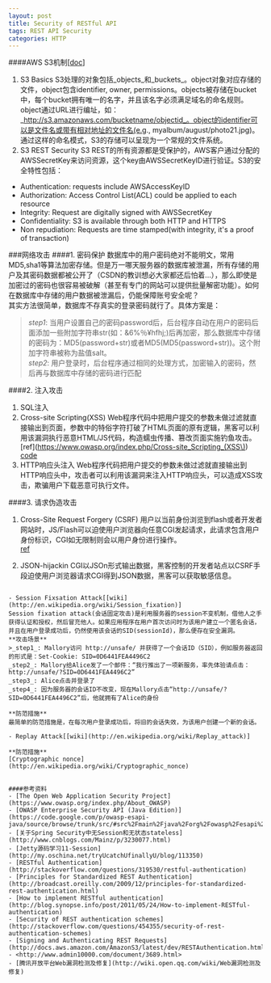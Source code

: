 ```yaml
---
layout: post
title: Security of RESTful API
tags: REST API Security
categories: HTTP
---
```

####AWS S3机制[[doc](http://docs.aws.amazon.com/AmazonS3/latest/dev/RESTAuthentication.html)]
1. S3 Basics
S3处理的对象包括_objects_和_buckets_。object对象对应存储的文件，object包含identifier, owner, permissions。objects被存储在bucket中，每个bucket拥有唯一的名字，并且该名字必须满足域名的命名规则。object通过URL进行编址，如：_http://s3.amazonaws.com/bucketname/objectid_。object的identifier可以是文件名或带有相对地址的文件名(e.g., myalbum/august/photo21.jpg)。通过这样的命名模式，S3的存储可以呈现为一个常规的文件系统。
2. S3 REST Security
S3 REST的所有资源都是受保护的，AWS客户通过分配的AWSSecretKey来访问资源，这个key由AWSSecretKeyID进行验证。S3的安全特性包括：

- Authentication: requests include AWSAccessKeyID
- Authorization: Access Control List(ACL) could be applied to each resource
- Integrity: Request are digitally signed with AWSSecretKey
- Confidentiality: S3 is available through both HTTP and HTTPS
- Non repudiation: Requests are time stamped(with integrity, it's a proof of transaction)

###网络攻击
####1. 密码保护
数据库中的用户密码绝对不能明文，常用MD5,sha1等算法加密存储。但是万一哪天服务器的数据库被泄漏，所有存储的用户及其密码数据都被公开了（CSDN的教训想必大家都还后怕着...），那么即使是加密过的密码也很容易被破解（甚至有专门的网站可以提供批量解密功能）。如何在数据库中存储的用户数据被泄漏后，仍能保障账号安全呢？  
其实方法很简单，数据库不存真实的登录密码就行了。具体方案是：  
>_step1_: 当用户设置自己的密码password后，后台程序自动在用户的密码后面添加一些附加字符串str(如：&6%％¥hfhj;)后再加密，那么数据库中存储的密码为：MD5(password+str)或者MD5(MD5(password+str))。这个附加字符串被称为盐值salt。  
>_step2_: 用户登录时，后台程序通过相同的处理方式，加密输入的密码，然后再与数据库中存储的密码进行匹配  

####2. 注入攻击
1. SQL注入
2. Cross-site Scripting(XSS)
Web程序代码中把用户提交的参数未做过滤就直接输出到页面，参数中的特俗字符打破了HTML页面的原有逻辑，黑客可以利用该漏洞执行恶意HTML/JS代码，构造蠕虫传播、篡改页面实施钓鱼攻击。  
[ref](https://www.owasp.org/index.php/Cross-site_Scripting_(XSS\))   [code](https://code.google.com/p/owasp-esapi-java/source/browse/trunk/src/main/java/org/owasp/esapi/codecs/)
3. HTTP响应头注入
Web程序代码把用户提交的参数未做过滤就直接输出到HTTP响应头中，攻击者可以利用该漏洞来注入HTTP响应头，可以造成XSS攻击，欺骗用户下载恶意可执行文件。

####3. 请求伪造攻击
1. Cross-Site Request Forgery (CSRF)
用户以当前身份浏览到flash或者开发者网站时，JS/Flash可以迫使用户浏览器向任意CGI发起请求，此请求包含用户身份标识，CGI如无限制则会以用户身份进行操作。  
[ref](https://www.owasp.org/index.php/Cross-Site_Request_Forgery_\(CSRF\)_Prevention_Cheat_Sheet)

2. JSON-hijackin
CGI以JSOn形式输出数据，黑客控制的开发者站点以CSRF手段迫使用户浏览器请求CGI得到JSON数据，黑客可以获取敏感信息。

~~~~~~~~~~~~~~~~~~~~~~~~~~~~~~~~~~~~~~~~~~~~~~~

- Session Fixsation Attack[[wiki](http://en.wikipedia.org/wiki/Session_fixation)] 
Session fixation attack(会话固定攻击)是利用服务器的session不变机制，借他人之手获得认证和授权，然后冒充他人。如果应用程序在用户首次访问时为该用户建立一个匿名会话，并且在用户登录成功后，仍然使用该会话的SID(sessionId)，那么便存在安全漏洞。  
**攻击场景**   
>_step1_: Mallory访问 http://unsafe/ 并获得了一个会话ID（SID），例如服务器返回的形式是：Set-Cookie: SID=0D6441FEA4496C2  
_step2_: Mallory给Alice发了一个邮件：“我行推出了一项新服务，率先体验请点击：http://unsafe/?SID=0D6441FEA4496C2”  
_step3_: Alice点击并登录了  
_step4_: 因为服务器的会话ID不改变，现在Mallory点击“http://unsafe/?SID=0D6441FEA4496C2”后，他就拥有了Alice的身份  

**防范措施**  
最简单的防范措施是，在每次用户登录成功后，将旧的会话失效，为该用户创建一个新的会话。

- Replay Attack[[wiki](http://en.wikipedia.org/wiki/Replay_attack)]

**防范措施**  
[Cryptographic nonce](http://en.wikipedia.org/wiki/Cryptographic_nonce)


####参考资料  
- [The Open Web Application Security Project](https://www.owasp.org/index.php/About_OWASP)
- [OWASP Enterprise Security API (Java Edition)](https://code.google.com/p/owasp-esapi-java/source/browse/trunk/src/#src%2Fmain%2Fjava%2Forg%2Fowasp%2Fesapi%2Fcodecs%253Fstate%253Dclosed)
- [关于Spring Security中无Session和无状态stateless](http://www.cnblogs.com/Mainz/p/3230077.html)
- [Jetty源码学习11-Session](http://my.oschina.net/tryUcatchUfinallyU/blog/113350)
- [RESTful Authentication](http://stackoverflow.com/questions/319530/restful-authentication)
- [Principles for Standardized REST Authentication](http://broadcast.oreilly.com/2009/12/principles-for-standardized-rest-authentication.html)
- [How to implement RESTful authentication](http://blog.synopse.info/post/2011/05/24/How-to-implement-RESTful-authentication)
- [Security of REST authentication schemes](http://stackoverflow.com/questions/454355/security-of-rest-authentication-schemes)
- [Signing and Authenticating REST Requests](http://docs.aws.amazon.com/AmazonS3/latest/dev/RESTAuthentication.html)
- <http://www.admin10000.com/document/3689.html>
- [腾讯开放平台Web漏洞检测及修复](http://wiki.open.qq.com/wiki/Web漏洞检测及修复)